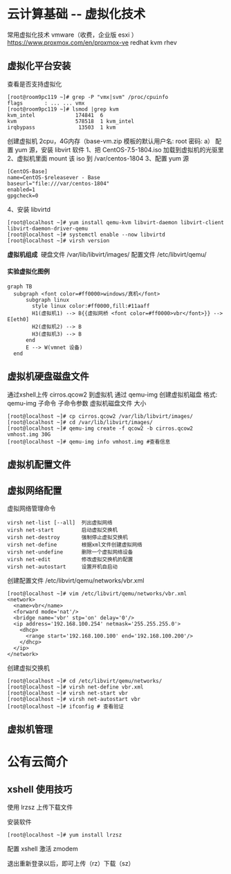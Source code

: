 # 云计算基础 -- 虚拟化技术

常用虚拟化技术
  vmware（收费，企业版 esxi ）
  https://www.proxmox.com/en/proxmox-ve
  redhat kvm rhev

## 虚拟化平台安装

查看是否支持虚拟化

```shell 
[root@room9pc119 ~]# grep -P "vmx|svm" /proc/cpuinfo
flags		: ... ... vmx
[root@room9pc119 ~]# lsmod |grep kvm
kvm_intel             174841  6 
kvm                   578518  1 kvm_intel
irqbypass              13503  1 kvm
```

创建虚拟机 2cpu，4G内存（base-vm.zip 模板的默认用户名: root  密码: a）
配置 yum 源，安装 libvirt 软件
1、把 CentOS-7.5-1804.iso 加载到虚拟机的光驱里
2、虚拟机里面 mount 该 iso 到 /var/centos-1804
3、配置 yum 源

```shell
[CentOS-Base]
name=CentOS-$releasever - Base
baseurl="file:///var/centos-1804"
enabled=1
gpgcheck=0
```

4、安装 libvirtd

```shell
[root@localhost ~]# yum install qemu-kvm libvirt-daemon libvirt-client libvirt-daemon-driver-qemu
[root@localhost ~]# systemctl enable --now libvirtd
[root@localhost ~]# virsh version
```

**虚拟机组成**
​    硬盘文件  /var/lib/libvirt/images/
​    配置文件  /etc/libvirt/qemu/

#### 实验虚拟化图例

```mermaid
graph TB
  subgraph <font color=#ff0000>windows/真机</font>
      subgraph linux
        style linux color:#ff0000,fill:#11aaff
        H1(虚拟机1) --> B{{虚拟网桥 <font color=#ff0000>vbr</font>}} --> E[eth0]
        H2(虚拟机2) --> B
        H3(虚拟机3) --> B
      end
      E --> W(vmnet 设备)
  end
```

## 虚拟机硬盘磁盘文件

通过xshell上传 cirros.qcow2 到虚拟机
通过 qemu-img 创建虚拟机磁盘
格式: qemu-img  子命令  子命令参数  虚拟机磁盘文件  大小

```shell
[root@localhost ~]# cp cirros.qcow2 /var/lib/libvirt/images/
[root@localhost ~]# cd /var/lib/libvirt/images/
[root@localhost ~]# qemu-img create -f qcow2 -b cirros.qcow2 vmhost.img 30G
[root@localhost ~]# qemu-img info vmhost.img #查看信息
```

## 虚拟机配置文件





## 虚拟网络配置

虚拟网络管理命令

```shell
virsh net-list [--all]	列出虚拟网络
virsh net-start    		启动虚拟交换机
virsh net-destroy   	强制停止虚拟交换机
virsh net-define    	根据xml文件创建虚拟网络
virsh net-undefine   	删除一个虚拟网络设备
virsh net-edit     		修改虚拟交换机的配置
virsh net-autostart  	设置开机自启动
```

创建配置文件 /etc/libvirt/qemu/networks/vbr.xml

```shell
[root@localhost ~]# vim /etc/libvirt/qemu/networks/vbr.xml
<network>
  <name>vbr</name>
  <forward mode='nat'/>
  <bridge name='vbr' stp='on' delay='0'/>
  <ip address='192.168.100.254' netmask='255.255.255.0'>
    <dhcp>
      <range start='192.168.100.100' end='192.168.100.200'/>
    </dhcp>
  </ip>
</network>
```

创建虚拟交换机

```shell
[root@localhost ~]# cd /etc/libvirt/qemu/networks/
[root@localhost ~]# virsh net-define vbr.xml
[root@localhost ~]# virsh net-start vbr
[root@localhost ~]# virsh net-autostart vbr
[root@localhost ~]# ifconfig # 查看验证
```



## 虚拟机管理



# 公有云简介

## xshell 使用技巧

使用 lrzsz 上传下载文件

安装软件 

```shell
[root@localhost ~]# yum install lrzsz
```

配置 xshell 激活 zmodem

退出重新登录以后，即可上传（rz）下载（sz）